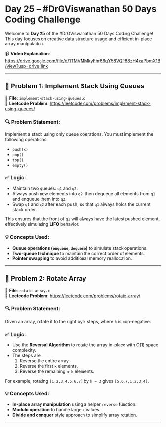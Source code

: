 # Day 25 – #DrGViswanathan 50 Days Coding Challenge

Welcome to **Day 25** of the #DrGViswanathan 50 Days Coding Challenge!  
This day focuses on creative data structure usage and efficient in-place array manipulation.

📹 **Video Explanation**:  
https://drive.google.com/file/d/1TMVMMkyFhr66qY58VQP88zH4xaPbmX1B/view?usp=drive_link

---

## 🧠 Problem 1: Implement Stack Using Queues

📄 **File**: `implement-stack-using-queues.c`  
🔗 **Leetcode Problem**: https://leetcode.com/problems/implement-stack-using-queues/

### 🔍 Problem Statement:
Implement a stack using only queue operations. You must implement the following operations:
- `push(x)`
- `pop()`
- `top()`
- `empty()`

### ✅ Logic:
- Maintain two queues: `q1` and `q2`.
- Always push new elements into `q2`, then dequeue all elements from `q1` and enqueue them into `q2`.
- Swap `q1` and `q2` after each push, so that `q1` always holds the current stack order.

This ensures that the front of `q1` will always have the latest pushed element, effectively simulating **LIFO** behavior.

### 💡 Concepts Used:
- **Queue operations (`enqueue`, `dequeue`)** to simulate stack operations.
- **Two-queue technique** to maintain the correct order of elements.
- **Pointer swapping** to avoid additional memory reallocation.

---

## 🔁 Problem 2: Rotate Array

📄 **File**: `rotate-array.c`  
🔗 **Leetcode Problem**: https://leetcode.com/problems/rotate-array/

### 🔍 Problem Statement:
Given an array, rotate it to the right by `k` steps, where `k` is non-negative.

### ✅ Logic:
- Use the **Reversal Algorithm** to rotate the array in-place with O(1) space complexity.
- The steps are:
  1. Reverse the entire array.
  2. Reverse the first `k` elements.
  3. Reverse the remaining `n-k` elements.

For example, rotating `[1,2,3,4,5,6,7]` by `k = 3` gives `[5,6,7,1,2,3,4]`.

### 💡 Concepts Used:
- **In-place array manipulation** using a helper `reverse` function.
- **Modulo operation** to handle large `k` values.
- **Divide and conquer** style approach to simplify array rotation.

---

